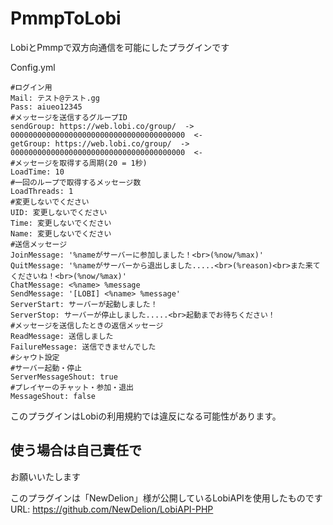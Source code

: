 # PmmpToLobi
LobiとPmmpで双方向通信を可能にしたプラグインです

Config.yml
```
#ログイン用
Mail: テスト@テスト.gg
Pass: aiueo12345
#メッセージを送信するグループID
sendGroup: https://web.lobi.co/group/  ->  000000000000000000000000000000000000000  <-
getGroup: https://web.lobi.co/group/  ->  000000000000000000000000000000000000000  <-
#メッセージを取得する周期(20 = 1秒)
LoadTime: 10
#一回のループで取得するメッセージ数
LoadThreads: 1
#変更しないでください
UID: 変更しないでください
Time: 変更しないでください
Name: 変更しないでください
#送信メッセージ
JoinMessage: '%nameがサーバーに参加しました！<br>(%now/%max)'
QuitMessage: '%nameがサーバーから退出しました.....<br>(%reason)<br>また来てくださいね！<br>(%now/%max)'
ChatMessage: <%name> %message
SendMessage: '[LOBI] <%name> %message'
ServerStart: サーバーが起動しました！
ServerStop: サーバーが停止しました.....<br>起動までお待ちください！
#メッセージを送信したときの返信メッセージ
ReadMessage: 送信しました
FailureMessage: 送信できませんでした
#シャウト設定
#サーバー起動・停止
ServerMessageShout: true
#プレイヤーのチャット・参加・退出
MessageShout: false
```

このプラグインはLobiの利用規約では違反になる可能性があります。  
## 使う場合は自己責任で  
お願いいたします

このプラグインは「NewDelion」様が公開しているLobiAPIを使用したものです  
URL: https://github.com/NewDelion/LobiAPI-PHP
